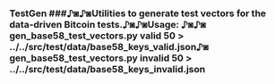 ### TestGen ###♪◙♪◙Utilities to generate test vectors for the data-driven Bitcoin tests.♪◙♪◙Usage: ♪◙♪◙    gen_base58_test_vectors.py valid 50 > ../../src/test/data/base58_keys_valid.json♪◙    gen_base58_test_vectors.py invalid 50 > ../../src/test/data/base58_keys_invalid.json